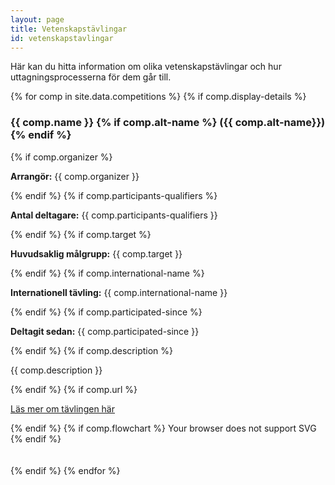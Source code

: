 ```yaml
---
layout: page
title: Vetenskapstävlingar
id: vetenskapstavlingar
---
```


Här kan du hitta information om olika vetenskapstävlingar och hur uttagningsprocesserna för dem går till.

<!-- Per competition, compile info and a flowchart -->
{% for comp in site.data.competitions %}
{% if comp.display-details %}
<div>
    <h3>{{ comp.name }} {% if comp.alt-name %} ({{ comp.alt-name}}) {% endif %}  </h3>
        {% if comp.organizer %} <p><b>Arrangör:</b> {{ comp.organizer }}</p> {% endif %}
        {% if comp.participants-qualifiers %} <p><b>Antal deltagare:</b> {{ comp.participants-qualifiers }}</p> {% endif %}
        {% if comp.target %} <p><b>Huvudsaklig målgrupp:</b> {{ comp.target }}</p> {% endif %}
        {% if comp.international-name %} <p><b>Internationell tävling:</b> {{ comp.international-name }}</p> {% endif %}
        {% if comp.participated-since %} <p><b>Deltagit sedan:</b> {{ comp.participated-since }}</p> {% endif %}
        {% if comp.description %} <p>{{ comp.description }}</p> {% endif %}
        {% if comp.url %} <p><a href="{{ comp.url }}">Läs mer om tävlingen här</a></p> {% endif %}
        {% if comp.flowchart %}
        <object data="{{ comp.flowchart }}" type="image/svg+xml" width="90%" height="90%">
            Your browser does not support SVG
        </object>
        {% endif %}
        <br>
        <br>
        <br>
</div>
{% endif %}
{% endfor %}



<!--
## Fysikolympiaden (Wallenbergs fysikpris)
**Tävlingens namn:** Fysikolympiaden


<object data="../imgs/vetenskapstavlingar/flowchart-fysik.svg" type="image/svg+xml" width="100%" height="100%">
    Your browser does not support SVG
</object> -->

